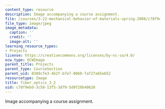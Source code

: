 ```yaml
---
content_type: resource
description: Image accompanying a course assignment.
file: /courses/3-22-mechanical-behavior-of-materials-spring-2008/c78f9ebd3c5813f53d795d0f20b40628_fiber_optics_3_2.jpg
file_type: image/jpeg
image_metadata:
  caption: ''
  credit: ''
  image-alt: ''
learning_resource_types:
- Projects
license: https://creativecommons.org/licenses/by-nc-sa/4.0/
ocw_type: OCWImage
parent_title: Projects
parent_type: CourseSection
parent_uid: 8388cfe3-4b2f-b7e7-0060-faf27a65e652
resourcetype: Image
title: fiber_optics_3_2
uid: c78f9ebd-3c58-13f5-3d79-5d0f20b40628
---
```

Image accompanying a course assignment.